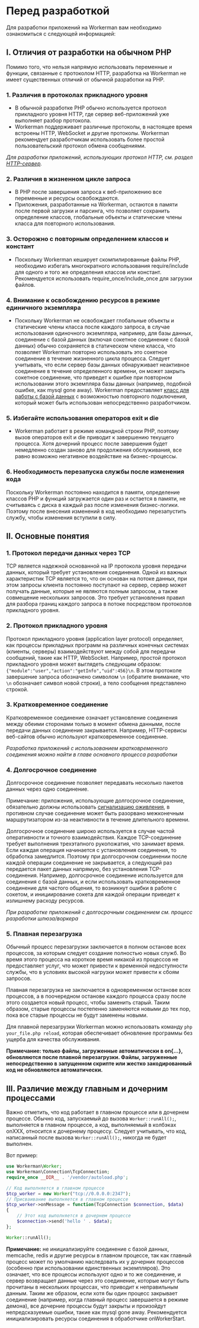 # Перед разработкой

Для разработки приложений на Workerman вам необходимо ознакомиться с следующей информацией:

## I. Отличия от разработки на обычном PHP

Помимо того, что нельзя напрямую использовать переменные и функции, связанные с протоколом HTTP, разработка на Workerman не имеет существенных отличий от обычной разработки на PHP.

### 1. Различия в протоколах прикладного уровня
* В обычной разработке PHP обычно используется протокол прикладного уровня HTTP, где сервер веб-приложений уже выполняет разбор протокола.
* Workerman поддерживает различные протоколы, в настоящее время встроены HTTP, WebSocket и другие протоколы. Workerman рекомендует разработчикам использовать более простой пользовательский протокол обмена сообщениями.

*Для разработки приложений, использующих протокол HTTP, см. раздел [HTTP-сервер](../http/request.md).*

### 2. Различия в жизненном цикле запроса
* В PHP после завершения запроса к веб-приложению все переменные и ресурсы освобождаются.
* Приложения, разработанные на Workerman, остаются в памяти после первой загрузки и парсинга, что позволяет сохранить определение классов, глобальные объекты и статические члены класса для повторного использования.

### 3. Осторожно с повторным определением классов и констант
* Поскольку Workerman кеширует скомпилированные файлы PHP, необходимо избегать многократного использования require/include для одного и того же определения классов или констант. Рекомендуется использовать require_once/include_once для загрузки файлов.

### 4. Внимание к освобождению ресурсов в режиме единичного экземпляра
* Поскольку Workerman не освобождает глобальные объекты и статические члены класса после каждого запроса, в случае использования одиночного экземпляра, например, для базы данных, соединение с базой данных (включая сокетное соединение с базой данных) обычно сохраняется в статическом члене класса, что позволяет Workerman повторно использовать это сокетное соединение в течение жизненного цикла процесса. Следует учитывать, что если сервер базы данных обнаруживает неактивное соединение в течение определенного времени, он может закрыть сокетное соединение, что приведет к ошибке при повторном использовании этого экземпляра базы данных (например, подобной ошибке, как mysql gone away). Workerman предоставляет [класс для работы с базой данных](../components/workerman-mysql.md) с возможностью повторного подключения, который может быть использован непосредственно разработчиком.

### 5. Избегайте использования операторов exit и die
* Workerman работает в режиме командной строки PHP, поэтому вызов операторов exit и die приводит к завершению текущего процесса. Хотя дочерний процесс после завершения будет немедленно создан заново для продолжения обслуживания, все равно возможно негативное воздействие на бизнес-процессы.

### 6. Необходимость перезапуска службы после изменения кода
Поскольку Workerman постоянно находится в памяти, определение классов PHP и функций загружается один раз и остается в памяти, не считываясь с диска в каждый раз после изменения бизнес-логики. Поэтому после внесения изменений в код необходимо перезапустить службу, чтобы изменения вступили в силу.

## II. Основные понятия

### 1. Протокол передачи данных через TCP
TCP является надежной основанной на IP протокола уровня передачи данных, который требует установления соединения. Одной из важных характеристик TCP является то, что он основан на потоке данных, при этом запросы клиента постоянно поступают на сервер, сервер может получать данные, которые не являются полным запросом, а также совмещение нескольких запросов. Это требует установления правил для разбора границ каждого запроса в потоке посредством протоколов прикладного уровня.

### 2. Протокол прикладного уровня

Протокол прикладного уровня (application layer protocol) определяет, как процессы прикладных программ на различных конечных системах (клиенты, серверы) взаимодействуют между собой для передачи сообщений, такие как HTTP, WebSocket. Например, простой протокол прикладного уровня может выглядеть следующим образом: `{"module":"user","action":"getInfo","uid":456}\n`. В этом протоколе завершение запроса обозначено символом `\n` (обратите внимание, что `\n` обозначает символ новой строки), а тело сообщения представлено строкой.

### 3. Кратковременное соединение

Кратковременное соединение означает установление соединения между обеими сторонами только в момент обмена данными, после передачи данных соединение закрывается. Например, HTTP-сервисы веб-сайтов обычно используют кратковременное соединение.

*Разработка приложений с использованием кратковременного соединения можно найти в главе основного процесса разработки*

### 4. Долгосрочное соединение

Долгосрочное соединение позволяет передавать несколько пакетов данных через одно соединение. 

Примечание: приложения, использующие долгосрочное соединение, обязательно должны использовать [сигнализацию оживления](../faq/heartbeat.md), в противном случае соединение может быть разорвано межконечным маршрутизатором из-за неактивности в течение длительного времени.

Долгосрочное соединение широко используется в случае частой оперативности и точного взаимодействия. Каждое TCP-соединение требует выполнения трехэтапного рукопожатия, что занимает время. Если каждая операция начинается с установления соединения, то обработка замедлится. Поэтому при долгосрочном соединении после каждой операции соединение не закрывается, а следующий раз передается пакет данных напрямую, без установления TCP-соединения. Например, долгосрочное соединение используется для соединения с базой данных, и если использовать кратковременное соединение для частого общения, то возникнут ошибки в работе с сокетом, и инициирование сокета для каждой операции приведет к излишнему расходу ресурсов.

*При разработке приложений с долгосрочным соединением см. процесс разработки шлюза/воркера*

### 5. Плавная перезагрузка

Обычный процесс перезагрузки заключается в полном останове всех процессов, за которым следует создание полностью новых служб. Во время этого процесса на короткое время никакой из процессов не предоставляет услуг, что может привести к временной недоступности службы, что в условиях высокой нагрузки может привести к сбоям запросов.

Плавная перезагрузка не заключается в одновременном останове всех процессов, а в поочередном останове каждого процесса сразу после этого создается новый процесс, чтобы заменить старый. Таким образом, старые процессы постепенно заменяются новыми до тех пор, пока все старые процессы не будут заменены новыми.

Для плавной перезагрузки Workerman можно использовать команду `php your_file.php reload`, которая обеспечивает обновление программы без ущерба для качества обслуживания.

**Примечание: только файлы, загруженные автоматически в on{...}, обновляются после плавной перезагрузки. Файлы, загруженные непосредственно в запущенном скрипте или жестко закодированный код не обновляются автоматически.**

## III. Различие между главным и дочерним процессами
Важно отметить, что код работает в главном процессе или в дочернем процессе. Обычно код, запускаемый до вызова `Worker::runAll();`, выполняется в главном процессе, а код, выполняемый в колбэках onXXX, относится к дочернему процессу. Следует учитывать, что код, написанный после вызова `Worker::runAll();`, никогда не будет выполнен.

Вот пример:
```php
use Workerman\Worker;
use Workerman\Connection\TcpConnection;
require_once __DIR__ . '/vendor/autoload.php';

// Код выполняется в главном процессе
$tcp_worker = new Worker("tcp://0.0.0.0:2347");
// Присваивание выполняется в главном процессе
$tcp_worker->onMessage = function(TcpConnection $connection, $data)
{
    // Этот код выполняется в дочернем процессе
    $connection->send('hello ' . $data);
};

Worker::runAll();
```

**Примечание:** не инициализируйте соединение с базой данных, memcache, redis и другие ресурсы в главном процессе, так как главный процесс может по умолчанию наследовать их у дочерних процессов (особенно при использовании единственных экземпляров). Это означает, что все процессы используют одно и то же соединение, и сервер возвращает данные через это соединение, которые могут быть прочитаны в нескольких процессах, что приводит к неправильным данным. Таким же образом, если хотя бы один процесс закрывает соединение (например, когда главный процесс завершается в режиме демона), все дочерние процессы будут закрыты и произойдут непредсказуемые ошибки, такие как mysql gone away. Рекомендуется инициализировать ресурсы соединения в обработчике onWorkerStart.


